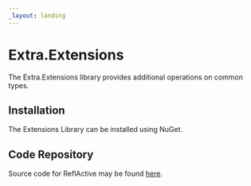 ```yaml
---
_layout: landing
---
```


# Extra.Extensions

The Extra.Extensions library provides additional operations on common types.

## Installation

The Extensions Library can be installed using NuGet.

## Code Repository

Source code for ReflActive may be found [here](https://github.com/jeffrey-w/Extra.Extensions).